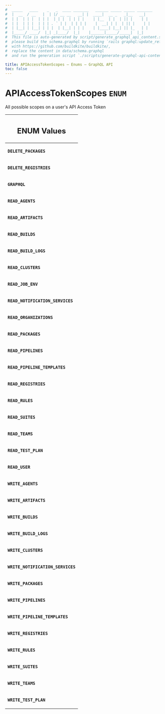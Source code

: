 ```yaml
---
#  _____   ____    _   _  ____ _______   ______ _____ _____ _______
#  |  __  / __   |  | |/ __ __   __| |  ____|  __ _   _|__   __|
#  | |  | | |  | | |  | | |  | | | |    | |__  | |  | || |    | |
#  | |  | | |  | | | . ` | |  | | | |    |  __| | |  | || |    | |
#  | |__| | |__| | | |  | |__| | | |    | |____| |__| || |_   | |
#  |_____/ ____/  |_| _|____/  |_|    |______|_____/_____|  |_|
#  This file is auto-generated by script/generate_graphql_api_content.sh,
#  please build the schema.graphql by running `rails graphql:update_reference_schema`
#  with https://github.com/buildkite/buildkite/,
#  replace the content in data/schema.graphql
#  and run the generation script `./scripts/generate-graphql-api-content.sh`.

title: APIAccessTokenScopes – Enums – GraphQL API
toc: false
---
```

<!-- vale off -->
<h1 class="has-pills">
  APIAccessTokenScopes
  <span data-algolia-exclude><span class="pill pill--enum pill--normal-case pill--large"><code>ENUM</code></span></span>
</h1>
<!-- vale on -->


All possible scopes on a user's API Access Token









<table class="responsive-table responsive-table--single-column-rows">
  <thead>
    <th>
      <h2 data-algolia-exclude>ENUM Values</h2>
    </th>
  </thead>
  <tbody>
    <tr><td><p><strong><code>DELETE_PACKAGES</code></strong></p></td></tr><tr><td><p><strong><code>DELETE_REGISTRIES</code></strong></p></td></tr><tr><td><p><strong><code>GRAPHQL</code></strong></p></td></tr><tr><td><p><strong><code>READ_AGENTS</code></strong></p></td></tr><tr><td><p><strong><code>READ_ARTIFACTS</code></strong></p></td></tr><tr><td><p><strong><code>READ_BUILDS</code></strong></p></td></tr><tr><td><p><strong><code>READ_BUILD_LOGS</code></strong></p></td></tr><tr><td><p><strong><code>READ_CLUSTERS</code></strong></p></td></tr><tr><td><p><strong><code>READ_JOB_ENV</code></strong></p></td></tr><tr><td><p><strong><code>READ_NOTIFICATION_SERVICES</code></strong></p></td></tr><tr><td><p><strong><code>READ_ORGANIZATIONS</code></strong></p></td></tr><tr><td><p><strong><code>READ_PACKAGES</code></strong></p></td></tr><tr><td><p><strong><code>READ_PIPELINES</code></strong></p></td></tr><tr><td><p><strong><code>READ_PIPELINE_TEMPLATES</code></strong></p></td></tr><tr><td><p><strong><code>READ_REGISTRIES</code></strong></p></td></tr><tr><td><p><strong><code>READ_RULES</code></strong></p></td></tr><tr><td><p><strong><code>READ_SUITES</code></strong></p></td></tr><tr><td><p><strong><code>READ_TEAMS</code></strong></p></td></tr><tr><td><p><strong><code>READ_TEST_PLAN</code></strong></p></td></tr><tr><td><p><strong><code>READ_USER</code></strong></p></td></tr><tr><td><p><strong><code>WRITE_AGENTS</code></strong></p></td></tr><tr><td><p><strong><code>WRITE_ARTIFACTS</code></strong></p></td></tr><tr><td><p><strong><code>WRITE_BUILDS</code></strong></p></td></tr><tr><td><p><strong><code>WRITE_BUILD_LOGS</code></strong></p></td></tr><tr><td><p><strong><code>WRITE_CLUSTERS</code></strong></p></td></tr><tr><td><p><strong><code>WRITE_NOTIFICATION_SERVICES</code></strong></p></td></tr><tr><td><p><strong><code>WRITE_PACKAGES</code></strong></p></td></tr><tr><td><p><strong><code>WRITE_PIPELINES</code></strong></p></td></tr><tr><td><p><strong><code>WRITE_PIPELINE_TEMPLATES</code></strong></p></td></tr><tr><td><p><strong><code>WRITE_REGISTRIES</code></strong></p></td></tr><tr><td><p><strong><code>WRITE_RULES</code></strong></p></td></tr><tr><td><p><strong><code>WRITE_SUITES</code></strong></p></td></tr><tr><td><p><strong><code>WRITE_TEAMS</code></strong></p></td></tr><tr><td><p><strong><code>WRITE_TEST_PLAN</code></strong></p></td></tr>
  </tbody>
</table>
